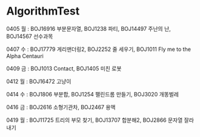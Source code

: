 # AlgorithmTest

0405 월 : BOJ16916 부분문자열, BOJ1238 파티, BOJ14497 주난의 난, BOJ14567 선수과목

0407 수 : BOJ17779 게리맨더링2, BOJ2252 줄 세우기, BOJ1011 Fly me to the Alpha Centauri

0409 금 : BOJ1013 Contact, BOJ1405 미친 로봇

0412 월 : BOJ16472 고냥이

0414 수 : BOJ1806 부분합, BOJ1254 팰린드롬 만들기, BOJ3020 개똥벌레

0416 금 : BOJ2616 소형기관차, BOJ2467 용액

0419 월 : BOJ11725 트리의 부모 찾기, BOJ13707 합분해2, BOJ2866 문자열 잘라내기


